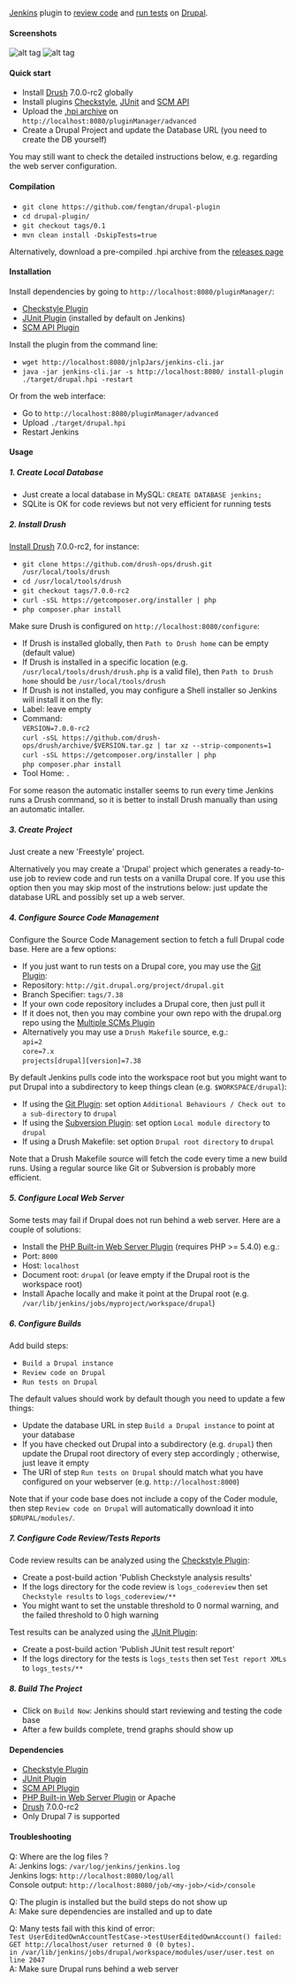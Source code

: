 [Jenkins](https://jenkins-ci.org/) plugin to [review code](https://www.drupal.org/project/coder) and [run tests](https://www.drupal.org/simpletest) on [Drupal](https://www.drupal.org/).

#### Screenshots

![alt tag](https://raw.github.com/fengtan/drupal-plugin/master/screenshot_admin.png)
![alt tag](https://raw.github.com/fengtan/drupal-plugin/master/screenshot_trends.png)

#### Quick start

 * Install [Drush](http://docs.drush.org/en/master/install/) 7.0.0-rc2 globally
 * Install plugins [Checkstyle](https://wiki.jenkins-ci.org/display/JENKINS/Checkstyle+Plugin), [JUnit](https://wiki.jenkins-ci.org/display/JENKINS/JUnit+Plugin) and [SCM API](https://wiki.jenkins-ci.org/display/JENKINS/SCM+API+Plugin)
 * Upload the [.hpi archive](https://github.com/fengtan/drupal-plugin/releases) on `http://localhost:8080/pluginManager/advanced`
 * Create a Drupal Project and update the Database URL (you need to create the DB yourself)

You may still want to check the detailed instructions below, e.g. regarding the web server configuration.

#### Compilation

 * `git clone https://github.com/fengtan/drupal-plugin`
 * `cd drupal-plugin/`
 * `git checkout tags/0.1`
 * `mvn clean install -DskipTests=true`
 
Alternatively, download a pre-compiled .hpi archive from the [releases page](https://github.com/fengtan/drupal-plugin/releases)

#### Installation

Install dependencies by going to `http://localhost:8080/pluginManager/`:
 * [Checkstyle Plugin](https://wiki.jenkins-ci.org/display/JENKINS/Checkstyle+Plugin)
 * [JUnit Plugin](https://wiki.jenkins-ci.org/display/JENKINS/JUnit+Plugin) (installed by default on Jenkins)
 * [SCM API Plugin](https://wiki.jenkins-ci.org/display/JENKINS/SCM+API+Plugin)

Install the plugin from the command line:
 * `wget http://localhost:8080/jnlpJars/jenkins-cli.jar`
 * `java -jar jenkins-cli.jar -s http://localhost:8080/ install-plugin ./target/drupal.hpi -restart`

Or from the web interface:
 * Go to `http://localhost:8080/pluginManager/advanced`
 * Upload `./target/drupal.hpi`
 * Restart Jenkins

#### Usage

##### 1. Create Local Database

 * Just create a local database in MySQL: `CREATE DATABASE jenkins;`
 * SQLite is OK for code reviews but not very efficient for running tests

##### 2. Install Drush

[Install Drush](http://docs.drush.org/en/master/install/) 7.0.0-rc2, for instance:
 * `git clone https://github.com/drush-ops/drush.git /usr/local/tools/drush`
 * `cd /usr/local/tools/drush`
 * `git checkout tags/7.0.0-rc2`
 * `curl -sSL https://getcomposer.org/installer | php`
 * `php composer.phar install`

Make sure Drush is configured on `http://localhost:8080/configure`:
 * If Drush is installed globally, then `Path to Drush home` can be empty (default value)
 * If Drush is installed in a specific location (e.g. `/usr/local/tools/drush/drush.php` is a valid file), then `Path to Drush home` should be `/usr/local/tools/drush`
 * If Drush is not installed, you may configure a Shell installer so Jenkins will install it on the fly:
  * Label: leave empty
  * Command:  
`VERSION=7.0.0-rc2`  
`curl -sSL https://github.com/drush-ops/drush/archive/$VERSION.tar.gz | tar xz --strip-components=1`  
`curl -sSL https://getcomposer.org/installer | php`  
`php composer.phar install`
  * Tool Home: `.`

For some reason the automatic installer seems to run every time Jenkins runs a Drush command, so it is better to install Drush manually than using an automatic intaller.

##### 3. Create Project

Just create a new 'Freestyle' project.

Alternatively you may create a 'Drupal' project which generates a ready-to-use job to review code and run tests on a vanilla Drupal core. If you use this option then you may skip most of the instrutions below: just update the database URL and possibly set up a web server.

##### 4. Configure Source Code Management

Configure the Source Code Management section to fetch a full Drupal code base. Here are a few options:
 * If you just want to run tests on a Drupal core, you may use the [Git Plugin](https://wiki.jenkins-ci.org/display/JENKINS/Git+Plugin):
  * Repository: `http://git.drupal.org/project/drupal.git`
  * Branch Specifier: `tags/7.38`
 * If your own code repository includes a Drupal core, then just pull it
 * If it does not, then you may combine your own repo with the drupal.org repo using the [Multiple SCMs Plugin](https://wiki.jenkins-ci.org/display/JENKINS/Multiple+SCMs+Plugin)
 * Alternatively you may use a `Drush Makefile` source, e.g.:  
`api=2`  
`core=7.x`  
`projects[drupal][version]=7.38`

By default Jenkins pulls code into the workspace root but you might want to put Drupal into a subdirectory to keep things clean (e.g. `$WORKSPACE/drupal`):
 * If using the [Git Plugin](https://wiki.jenkins-ci.org/display/JENKINS/Git+Plugin): set option `Additional Behaviours / Check out to a sub-directory` to `drupal`
 * If using the [Subversion Plugin](https://wiki.jenkins-ci.org/display/JENKINS/Subversion+Plugin): set option `Local module directory` to `drupal`
 * If using a Drush Makefile: set option `Drupal root directory` to `drupal`

Note that a Drush Makefile source will fetch the code every time a new build runs. Using a regular source like Git or Subversion is probably more efficient.

##### 5. Configure Local Web Server

Some tests may fail if Drupal does not run behind a web server. Here are a couple of solutions:
 * Install the [PHP Built-in Web Server Plugin](https://wiki.jenkins-ci.org/display/JENKINS/PHP+Built-in+Web+Server+Plugin) (requires PHP >= 5.4.0) e.g.:
  * Port: `8000`
  * Host: `localhost`
  * Document root: `drupal` (or leave empty if the Drupal root is the workspace root)
 * Install Apache locally and make it point at the Drupal root (e.g. `/var/lib/jenkins/jobs/myproject/workspace/drupal`)

##### 6. Configure Builds

Add build steps:
 * `Build a Drupal instance`
 * `Review code on Drupal`
 * `Run tests on Drupal`

The default values should work by default though you need to update a few things:
 * Update the database URL in step `Build a Drupal instance` to point at your database
 * If you have checked out Drupal into a subdirectory (e.g. `drupal`) then update the Drupal root directory of every step accordingly ; otherwise, just leave it empty
 * The URI of step `Run tests on Drupal` should match what you have configured on your webserver (e.g. `http://localhost:8000`)

Note that if your code base does not include a copy of the Coder module, then step `Review code on Drupal` will automatically download it into `$DRUPAL/modules/`.

##### 7. Configure Code Review/Tests Reports
 
Code review results can be analyzed using the [Checkstyle Plugin](https://wiki.jenkins-ci.org/display/JENKINS/Checkstyle+Plugin):
 * Create a post-build action 'Publish Checkstyle analysis results'
 * If the logs directory for the code review is `logs_codereview` then set `Checkstyle results` to `logs_codereview/**`
 * You might want to set the unstable threshold to 0 normal warning, and the failed threshold to 0 high warning

Test results can be analyzed using the [JUnit Plugin](://wiki.jenkins-ci.org/display/JENKINS/JUnit+Plugin):
 * Create a post-build action 'Publish JUnit test result report'
 * If the logs directory for the tests is `logs_tests` then set `Test report XMLs` to `logs_tests/**`

##### 8. Build The Project

 * Click on `Build Now`: Jenkins should start reviewing and testing the code base
 * After a few builds complete, trend graphs should show up

#### Dependencies

 * [Checkstyle Plugin](https://wiki.jenkins-ci.org/display/JENKINS/Checkstyle+Plugin)
 * [JUnit Plugin](https://wiki.jenkins-ci.org/display/JENKINS/JUnit+Plugin)
 * [SCM API Plugin](https://wiki.jenkins-ci.org/display/JENKINS/SCM+API+Plugin)
 * [PHP Built-in Web Server Plugin](https://wiki.jenkins-ci.org/display/JENKINS/PHP+Built-in+Web+Server+Plugin) or Apache
 * [Drush](http://www.drush.org/en/master/install/) 7.0.0-rc2
 * Only Drupal 7 is supported

#### Troubleshooting

Q: Where are the log files ?  
A: Jenkins logs: `/var/log/jenkins/jenkins.log`  
   Jenkins logs: `http://localhost:8080/log/all`  
   Console output: `http://localhost:8080/job/<my-job>/<id>/console`

Q: The plugin is installed but the build steps do not show up  
A: Make sure dependencies are installed and up to date

Q: Many tests fail with this kind of error:  
   `Test UserEditedOwnAccountTestCase->testUserEditedOwnAccount() failed:`  
   `GET http://localhost/user returned 0 (0 bytes).`  
   `in /var/lib/jenkins/jobs/drupal/workspace/modules/user/user.test on line 2047`  
A: Make sure Drupal runs behind a web server
